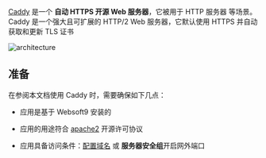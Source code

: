 [Caddy](https://caddyserver.com/) 是一个 **自动 HTTPS 开源 Web 服务器**，它被用于 HTTP 服务器  等场景。Caddy 是一个强大且可扩展的 HTTP/2 Web 服务器，它默认使用 HTTPS 并自动获取和更新 TLS 证书


![architecture](https://libs.websoft9.com/Websoft9/DocsPicture/zh/caddy/caddy-arch-websoft9.svg)


## 准备

在参阅本文档使用 Caddy 时，需要确保如下几点：

- 应用是基于 Websoft9 安装的

- 应用的用途符合 [apache2](https://opensource.org/licenses/Apache-2.0) 开源许可协议

- 应用具备访问条件：[配置域名](./guide/appsetdomain) 或 **服务器安全组**开启网外端口